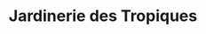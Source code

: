 ---
title: "Jardinerie des Tropiques"
url: /labarthe-sur-leze/jardinerie-des-tropiques/
shop: Garten-Center
---